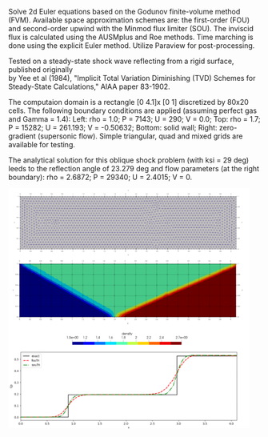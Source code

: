 Solve 2d Euler equations based on the Godunov finite-volume method (FVM).
Available space approximation schemes are: 
the first-order (FOU) and second-order upwind with the Minmod flux limiter (SOU).
The inviscid flux is calculated using the AUSMplus and Roe methods. 
Time marching is done using the explicit Euler method. 
Utilize Paraview for post-processing. 

Tested on a steady-state shock wave reflecting from a rigid surface, published originally   
by Yee et al (1984), "Implicit Total Variation Diminishing (TVD) Schemes for Steady-State Calculations," AIAA paper 83-1902. 

The computaion domain is a rectangle [0 4.1]x [0 1] discretized by 80x20 cells. 
The following boundary conditions are applied (assuming perfect gas and Gamma = 1.4):
Left: rho = 1.0; P = 7143; U = 290; V = 0.0; 
Top: rho = 1.7; P = 15282; U = 261.193; V = -0.50632;
Bottom: solid wall;
Right: zero-gradient (supersonic flow). 
Simple triangular, quad and mixed grids are available for testing.   

The analytical solution for this oblique shock problem (with ksi = 29 deg) 
leeds to the reflection angle of 23.279 deg and flow parameters (at the right boundary): 
rho = 2.6872; P = 29340; U = 2.4015;  V = 0. 

![alt tag](https://github.com/dimaZloy/godunov2d/blob/main/results1.png) 
